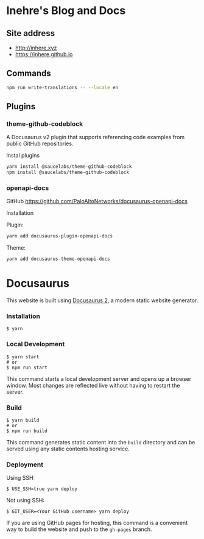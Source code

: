 # Inehre's Blog and Docs

## Site address

- http://inhere.xyz
- https://inhere.github.io

## Commands

```bash
npm run write-translations -- --locale en
```

## Plugins

### theme-github-codeblock

A Docusaurus v2 plugin that supports referencing code examples from public GitHub repositories.

Instal plugins

```bash
yarn install @saucelabs/theme-github-codeblock
npm install @saucelabs/theme-github-codeblock
```

### openapi-docs

GitHub https://github.com/PaloAltoNetworks/docusaurus-openapi-docs

Installation

Plugin:

```bash
yarn add docusaurus-plugin-openapi-docs
```

Theme:

```bash
yarn add docusaurus-theme-openapi-docs
```


# Docusaurus

This website is built using [Docusaurus 2](https://docusaurus.io/), a modern static website generator.

### Installation

```
$ yarn
```

### Local Development

```
$ yarn start
# or
$ npm run start
```

This command starts a local development server and opens up a browser window. Most changes are reflected live without having to restart the server.

### Build

```
$ yarn build
# or
$ npm run build
```

This command generates static content into the `build` directory and can be served using any static contents hosting service.

### Deployment

Using SSH:

```
$ USE_SSH=true yarn deploy
```

Not using SSH:

```
$ GIT_USER=<Your GitHub username> yarn deploy
```

If you are using GitHub pages for hosting, this command is a convenient way to build the website and push to the `gh-pages` branch.
